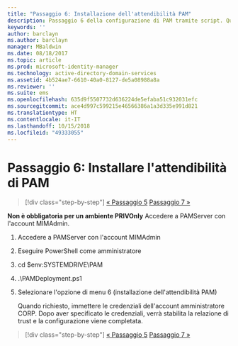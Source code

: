 ```yaml
---
title: "Passaggio 6: Installazione dell'attendibilità PAM"
description: Passaggio 6 della configurazione di PAM tramite script. Questa sezione descrive l'impostazione dell'attendibilità necessaria tra i domini PRIV e CORP
keywords: ''
author: barclayn
ms.author: barclayn
manager: MBaldwin
ms.date: 08/18/2017
ms.topic: article
ms.prod: microsoft-identity-manager
ms.technology: active-directory-domain-services
ms.assetid: 4b524ae7-6610-40a0-8127-de5a08988a8a
ms.reviewer: ''
ms.suite: ems
ms.openlocfilehash: 635d9f5507732d636224de5efaba51c932031efc
ms.sourcegitcommit: ace4d997c599215e46566386a1a3d335e991d821
ms.translationtype: HT
ms.contentlocale: it-IT
ms.lasthandoff: 10/15/2018
ms.locfileid: "49333055"
---
```

# <a name="step-6-set-up-the-pam-trust"></a>Passaggio 6: Installare l'attendibilità di PAM

> [!div class="step-by-step"]
> [« Passaggio 5](sp1-step5-configuring-pam.md)
> [Passaggio 7 »](sp1-step7-setup-sidhistory-sidfiltering.md)

**Non è obbligatoria per un ambiente PRIVOnly** Accedere a PAMServer con l'account MIMAdmin.

1. Accedere a PAMServer con l'account MIMAdmin
2. Eseguire PowerShell come amministratore
3. cd $env:SYSTEMDRIVE\PAM
4. .\PAMDeployment.ps1
5. Selezionare l'opzione di menu 6 (installazione dell'attendibilità PAM)

   Quando richiesto, immettere le credenziali dell'account amministratore CORP. Dopo aver specificato le credenziali, verrà stabilita la relazione di trust e la configurazione viene completata.

> [!div class="step-by-step"]
> [« Passaggio 5](sp1-step5-configuring-pam.md)
> [Passaggio 7 »](sp1-step7-setup-sidhistory-sidfiltering.md)
